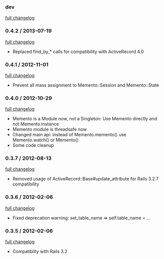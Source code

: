 ### dev

[full changelog](http://github.com/yolk/valvat/compare/v0.4.2...master)

### 0.4.2 / 2013-07-19

[full changelog](http://github.com/yolk/valvat/compare/v0.4.1...v0.4.2)

* Replaced find_by_* calls for compatibility with ActiveRecord 4.0

### 0.4.1 / 2012-11-01

[full changelog](http://github.com/yolk/valvat/compare/v0.4.0...v0.4.1)

* Prevent all mass assignment to Memento::Session and Memento::State

### 0.4.0 / 2012-10-29

[full changelog](http://github.com/yolk/valvat/compare/v0.3.7...v0.4.0)

* Memento is a Module now, not a Singleton: Use Memento directly and not Memento.instance
* Memento module is threadsafe now
* Changed main api: instead of Memento.memento() use Memento.watch() or Memento()
* Some code cleanup

### 0.3.7 / 2012-08-13

[full changelog](http://github.com/yolk/valvat/compare/v0.3.6...v0.3.7)

* Removed usage of ActiveRecord::Base#update_attribute for Rails 3.2.7 compatibility

### 0.3.6 / 2012-02-06

[full changelog](http://github.com/yolk/valvat/compare/v0.3.5...v0.3.6)

* Fixed deprecation warning: set_table_name => self.table_name = ...

### 0.3.5 / 2012-02-06

[full changelog](http://github.com/yolk/valvat/compare/v0.3.4...v0.3.5)

* Compatiblity with Rails 3.2